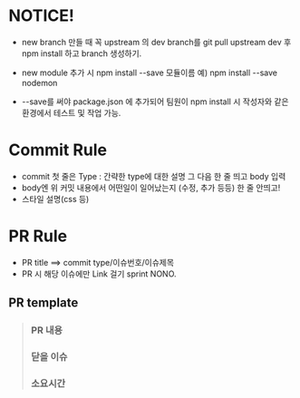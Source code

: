 # NOTICE!
+ new branch 만들 때 꼭 upstream 의 dev branch를  git pull upstream dev 후 npm install 하고 branch 생성하기.  

+ new module 추가 시 npm install --save 모듈이름  예) npm install --save nodemon
+ --save를 써야 package.json 에 추가되어 팀원이 npm install 시 작성자와 같은 환경에서 테스트 및 작업 가능.



# Commit Rule 
+ commit 첫 줄은 Type : 간략한 type에 대한 설명 그 다음 한 줄 띄고 body 입력
+ body엔 위 커밋 내용에서 어떤일이 일어났는지 (수정, 추가 등등) 한 줄 안띄고!
+ 스타일 설명(css 등)

# PR Rule

- PR title ==> commit type/이슈번호/이슈제목
- PR 시 해당 이슈에만 Link 걸기 sprint NONO.

## PR template
> ### PR 내용
> ### 닫을 이슈
> ### 소요시간

